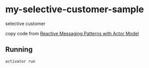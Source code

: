 # my-selective-customer-sample

selective customer

copy code from [Reactive Messaging Patterns with Actor Model](https://www.amazon.co.jp/dp/B011S8YC5G)

## Running

    activator run



